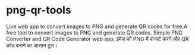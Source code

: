# png-qr-tools
Live web app to convert images to PNG and generate QR codes for free.A free tool to convert images to PNG and generate QR codes.  Simple PNG Converter and QR Code Generator web app.  इमेज को PNG में कन्वर्ट करने और QR कोड बनाने का आसान टूल।
